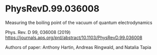 # PhysRevD.99.036008
Measuring the boiling point of the vacuum of quantum electrodynamics

Phys. Rev. D 99, 036008 (2019)
https://journals.aps.org/prd/abstract/10.1103/PhysRevD.99.036008

Authors of paper: Anthony Hartin, Andreas Ringwald, and Natalia Tapia
